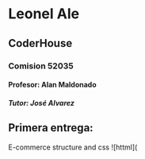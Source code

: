 # Leonel Ale

## CoderHouse
### Comision  52035
#### Profesor: Alan Maldonado 
##### Tutor: José Alvarez

## Primera entrega:
E-commerce structure and css 
![httml](

